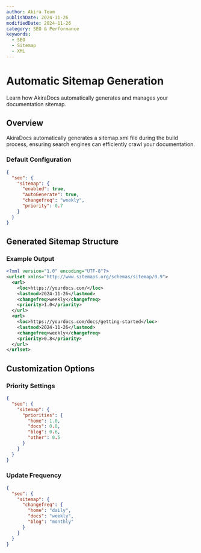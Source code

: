 ```yaml
---
author: Akira Team
publishDate: 2024-11-26
modifiedDate: 2024-11-26
category: SEO & Performance
keywords:
  - SEO
  - Sitemap
  - XML
---
```


# Automatic Sitemap Generation

Learn how AkiraDocs automatically generates and manages your documentation sitemap.

## Overview

AkiraDocs automatically generates a sitemap.xml file during the build process, ensuring search engines can efficiently crawl your documentation.

### Default Configuration
```json
{
  "seo": {
    "sitemap": {
      "enabled": true,
      "autoGenerate": true,
      "changefreq": "weekly",
      "priority": 0.7
    }
  }
}
```

## Generated Sitemap Structure

### Example Output
```xml
<?xml version="1.0" encoding="UTF-8"?>
<urlset xmlns="http://www.sitemaps.org/schemas/sitemap/0.9">
  <url>
    <loc>https://yourdocs.com/</loc>
    <lastmod>2024-11-26</lastmod>
    <changefreq>weekly</changefreq>
    <priority>1.0</priority>
  </url>
  <url>
    <loc>https://yourdocs.com/docs/getting-started</loc>
    <lastmod>2024-11-26</lastmod>
    <changefreq>weekly</changefreq>
    <priority>0.8</priority>
  </url>
</urlset>
```

## Customization Options

### Priority Settings
```json
{
  "seo": {
    "sitemap": {
      "priorities": {
        "home": 1.0,
        "docs": 0.8,
        "blog": 0.6,
        "other": 0.5
      }
    }
  }
}
```

### Update Frequency
```json
{
  "seo": {
    "sitemap": {
      "changefreq": {
        "home": "daily",
        "docs": "weekly",
        "blog": "monthly"
      }
    }
  }
}
```
